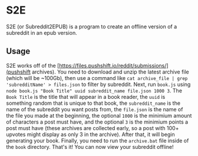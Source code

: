 # S2E
S2E (or Subreddit2EPUB) is a program to create an offline version of a subreddit in an epub version.

## Usage
S2E works off of the [https://files.pushshift.io/reddit/submissions/](pushshift archives). You need to download and unzip the latest archive file (which will be ~100Gb), then use a command like `cat archive_file | grep 'subredditName' > files.json` to filter by subreddit. Next, run `book.js` using `node book.js "Book Title" uuid subreddit_name file.json 1000 3`. The `Book Title` is the title that will appear in a book reader, the `uuid` is something random that is unique to that book, the `subreddit_name` is the name of the subreddit you want posts from, the `file.json` is the name of the file you made at the beginning, the optional `1000` is the minimium amount of characters a post must have, and the optional `3` is the minimium points a post must have (these archives are collected early, so a post with 100+ upvotes might display as only 3 in the archive). After that, it will begin generating your book. Finally, you need to run the `archive.bat` file inside of the `book` directory. That's it! You can now view your subreddit offline! 
